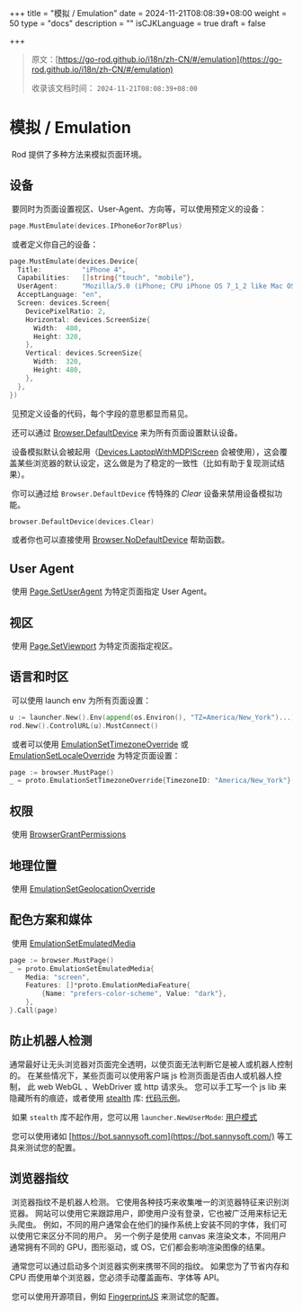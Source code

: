 +++
title = "模拟 / Emulation"
date = 2024-11-21T08:08:39+08:00
weight = 50
type = "docs"
description = ""
isCJKLanguage = true
draft = false

+++

> 原文：[https://go-rod.github.io/i18n/zh-CN/#/emulation](https://go-rod.github.io/i18n/zh-CN/#/emulation)
>
> 收录该文档时间： `2024-11-21T08:08:39+08:00`

# 模拟 / Emulation

​	Rod 提供了多种方法来模拟页面环境。

## 设备

​	要同时为页面设置视区、User-Agent、方向等，可以使用预定义的设备：

```go
page.MustEmulate(devices.IPhone6or7or8Plus)
```

​	或者定义你自己的设备：

```go
page.MustEmulate(devices.Device{
  Title:          "iPhone 4",
  Capabilities:   []string{"touch", "mobile"},
  UserAgent:      "Mozilla/5.0 (iPhone; CPU iPhone OS 7_1_2 like Mac OS X)",
  AcceptLanguage: "en",
  Screen: devices.Screen{
    DevicePixelRatio: 2,
    Horizontal: devices.ScreenSize{
      Width:  480,
      Height: 320,
    },
    Vertical: devices.ScreenSize{
      Width:  320,
      Height: 480,
    },
  },
})
```

​	见预定义设备的代码，每个字段的意思都显而易见。

​	还可以通过 [Browser.DefaultDevice](https://pkg.go.dev/github.com/go-rod/rod#Browser.DefaultDevice) 来为所有页面设置默认设备。

​	设备模拟默认会被起用（[Devices.LaptopWithMDPIScreen](https://github.com/go-rod/rod/blob/bc44c39c9b4352c15d00bef6f6a1071205d2c388/lib/devices/list.go#L616) 会被使用），这会覆盖某些浏览器的默认设定，这么做是为了稳定的一致性（比如有助于复现测试结果）。

​	你可以通过给 `Browser.DefaultDevice` 传特殊的 *Clear* 设备来禁用设备模拟功能。

```go
browser.DefaultDevice(devices.Clear)
```

​	或者你也可以直接使用 [Browser.NoDefaultDevice](https://pkg.go.dev/github.com/go-rod/rod#Browser.NoDefaultDevice) 帮助函数。

## User Agent

​	使用 [Page.SetUserAgent](https://pkg.go.dev/github.com/go-rod/rod#Page.SetUserAgent) 为特定页面指定 User Agent。

## 视区

​	使用 [Page.SetViewport](https://pkg.go.dev/github.com/go-rod/rod#Page.SetViewport) 为特定页面指定视区。

## 语言和时区

​	可以使用 launch env 为所有页面设置：

```go
u := launcher.New().Env(append(os.Environ(), "TZ=America/New_York")...).MustLaunch()
rod.New().ControlURL(u).MustConnect()
```

​	或者可以使用 [EmulationSetTimezoneOverride](https://pkg.go.dev/github.com/go-rod/rod/lib/proto#EmulationSetTimezoneOverride) 或 [EmulationSetLocaleOverride](https://pkg.go.dev/github.com/go-rod/rod/lib/proto#EmulationSetLocaleOverride) 为特定页面设置：

```go
page := browser.MustPage()
_ = proto.EmulationSetTimezoneOverride{TimezoneID: "America/New_York"}.Call(page)
```

## 权限

​	使用 [BrowserGrantPermissions](https://pkg.go.dev/github.com/go-rod/rod/lib/proto#BrowserGrantPermissions)

## 地理位置

​	使用 [EmulationSetGeolocationOverride](https://pkg.go.dev/github.com/go-rod/rod/lib/proto#EmulationSetGeolocationOverride)

## 配色方案和媒体

​	使用 [EmulationSetEmulatedMedia](https://pkg.go.dev/github.com/go-rod/rod/lib/proto#EmulationSetEmulatedMedia)

```go
page := browser.MustPage()
_ = proto.EmulationSetEmulatedMedia{
    Media: "screen",
    Features: []*proto.EmulationMediaFeature{
        {Name: "prefers-color-scheme", Value: "dark"},
    },
}.Call(page)
```

## 防止机器人检测

​	通常最好让无头浏览器对页面完全透明，以使页面无法判断它是被人或机器人控制的。 在某些情况下，某些页面可以使用客户端 js 检测页面是否由人或机器人控制， 此 web WebGL 、WebDriver 或 http 请求头。 您可以手工写一个 js lib 来隐藏所有的痕迹，或者使用 [stealth](https://github.com/go-rod/stealth) 库: [代码示例](https://github.com/go-rod/stealth/blob/master/examples_test.go)。

​	如果 `stealth` 库不起作用，您可以用 `launcher.NewUserMode`: [用户模式](https://go-rod.github.io/i18n/zh-CN/#/custom-launch?id=user-mode)

​	您可以使用诸如 [https://bot.sannysoft.com](https://bot.sannysoft.com/) 等工具来测试您的配置。

## 浏览器指纹

​	浏览器指纹不是机器人检测。 它使用各种技巧来收集唯一的浏览器特征来识别浏览器。 网站可以使用它来跟踪用户，即使用户没有登录，它也被广泛用来标记无头爬虫。 例如，不同的用户通常会在他们的操作系统上安装不同的字体，我们可以使用它来区分不同的用户。 另一个例子是使用 canvas 来渲染文本，不同用户通常拥有不同的 GPU，图形驱动，或 OS，它们都会影响渲染图像的结果。

​	通常您可以通过启动多个浏览器实例来携带不同的指纹。 如果您为了节省内存和 CPU 而使用单个浏览器，您必须手动覆盖画布、字体等 API。

​	您可以使用开源项目，例如 [FingerprintJS](https://github.com/fingerprintjs/fingerprintjs/) 来测试您的配置。
